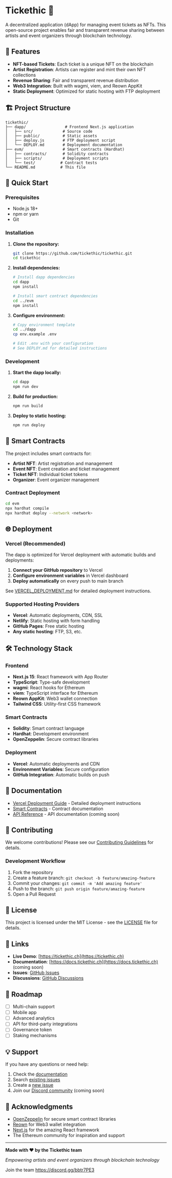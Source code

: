 # Tickethic 🎫

A decentralized application (dApp) for managing event tickets as NFTs. This open-source project enables fair and transparent revenue sharing between artists and event organizers through blockchain technology.

## 🌟 Features

- **NFT-based Tickets**: Each ticket is a unique NFT on the blockchain
- **Artist Registration**: Artists can register and mint their own NFT collections
- **Revenue Sharing**: Fair and transparent revenue distribution
- **Web3 Integration**: Built with wagmi, viem, and Reown AppKit
- **Static Deployment**: Optimized for static hosting with FTP deployment

## 🏗️ Project Structure

```
tickethic/
├── dapp/                 # Frontend Next.js application
│   ├── src/             # Source code
│   ├── public/          # Static assets
│   ├── deploy.js        # FTP deployment script
│   └── DEPLOY.md        # Deployment documentation
├── evm/                 # Smart contracts (Hardhat)
│   ├── contracts/       # Solidity contracts
│   ├── scripts/         # Deployment scripts
│   └── test/           # Contract tests
└── README.md           # This file
```

## 🚀 Quick Start

### Prerequisites

- Node.js 18+ 
- npm or yarn
- Git

### Installation

1. **Clone the repository:**
   ```bash
   git clone https://github.com/tickethic/tickethic.git
   cd tickethic
   ```

2. **Install dependencies:**
   ```bash
   # Install dapp dependencies
   cd dapp
   npm install
   
   # Install smart contract dependencies
   cd ../evm
   npm install
   ```

3. **Configure environment:**
   ```bash
   # Copy environment template
   cd ../dapp
   cp env.example .env
   
   # Edit .env with your configuration
   # See DEPLOY.md for detailed instructions
   ```

### Development

1. **Start the dapp locally:**
   ```bash
   cd dapp
   npm run dev
   ```

2. **Build for production:**
   ```bash
   npm run build
   ```

3. **Deploy to static hosting:**
   ```bash
   npm run deploy
   ```

## 🔧 Smart Contracts

The project includes smart contracts for:
- **Artist NFT**: Artist registration and management
- **Event NFT**: Event creation and ticket management
- **Ticket NFT**: Individual ticket tokens
- **Organizer**: Event organizer management

### Contract Deployment

```bash
cd evm
npx hardhat compile
npx hardhat deploy --network <network>
```

## 🌐 Deployment

### Vercel (Recommended)

The dapp is optimized for Vercel deployment with automatic builds and deployments:

1. **Connect your GitHub repository** to Vercel
2. **Configure environment variables** in Vercel dashboard
3. **Deploy automatically** on every push to main branch

See [VERCEL_DEPLOYMENT.md](new-app/VERCEL_DEPLOYMENT.md) for detailed deployment instructions.

### Supported Hosting Providers

- **Vercel**: Automatic deployments, CDN, SSL
- **Netlify**: Static hosting with form handling
- **GitHub Pages**: Free static hosting
- **Any static hosting**: FTP, S3, etc.

## 🛠️ Technology Stack

### Frontend
- **Next.js 15**: React framework with App Router
- **TypeScript**: Type-safe development
- **wagmi**: React hooks for Ethereum
- **viem**: TypeScript interface for Ethereum
- **Reown AppKit**: Web3 wallet connection
- **Tailwind CSS**: Utility-first CSS framework

### Smart Contracts
- **Solidity**: Smart contract language
- **Hardhat**: Development environment
- **OpenZeppelin**: Secure contract libraries

### Deployment
- **Vercel**: Automatic deployments and CDN
- **Environment Variables**: Secure configuration
- **GitHub Integration**: Automatic builds on push

## 📖 Documentation

- [Vercel Deployment Guide](new-app/VERCEL_DEPLOYMENT.md) - Detailed deployment instructions
- [Smart Contracts](evm/README.md) - Contract documentation
- [API Reference](docs/api.md) - API documentation (coming soon)

## 🤝 Contributing

We welcome contributions! Please see our [Contributing Guidelines](CONTRIBUTING.md) for details.

### Development Workflow

1. Fork the repository
2. Create a feature branch: `git checkout -b feature/amazing-feature`
3. Commit your changes: `git commit -m 'Add amazing feature'`
4. Push to the branch: `git push origin feature/amazing-feature`
5. Open a Pull Request

## 📝 License

This project is licensed under the MIT License - see the [LICENSE](LICENSE) file for details.

## 🔗 Links

- **Live Demo**: [https://tickethic.ch](https://tickethic.ch)
- **Documentation**: [https://docs.tickethic.ch](https://docs.tickethic.ch) (coming soon)
- **Issues**: [GitHub Issues](https://github.com/tickethic/tickethic/issues)
- **Discussions**: [GitHub Discussions](https://github.com/tickethic/tickethic/discussions)

## 🎯 Roadmap

- [ ] Multi-chain support
- [ ] Mobile app
- [ ] Advanced analytics
- [ ] API for third-party integrations
- [ ] Governance token
- [ ] Staking mechanisms

## 💡 Support

If you have any questions or need help:

1. Check the [documentation](dapp/DEPLOY.md)
2. Search [existing issues](https://github.com/tickethic/tickethic/issues)
3. Create a [new issue](https://github.com/tickethic/tickethic/issues/new)
4. Join our [Discord community](https://discord.gg/tickethic) (coming soon)

## 🙏 Acknowledgments

- [OpenZeppelin](https://openzeppelin.com/) for secure smart contract libraries
- [Reown](https://reown.com/) for Web3 wallet integration
- [Next.js](https://nextjs.org/) for the amazing React framework
- The Ethereum community for inspiration and support

---

**Made with ❤️ by the Tickethic team**

*Empowering artists and event organizers through blockchain technology*

Join the team
https://discord.gg/bbtr7PE3
